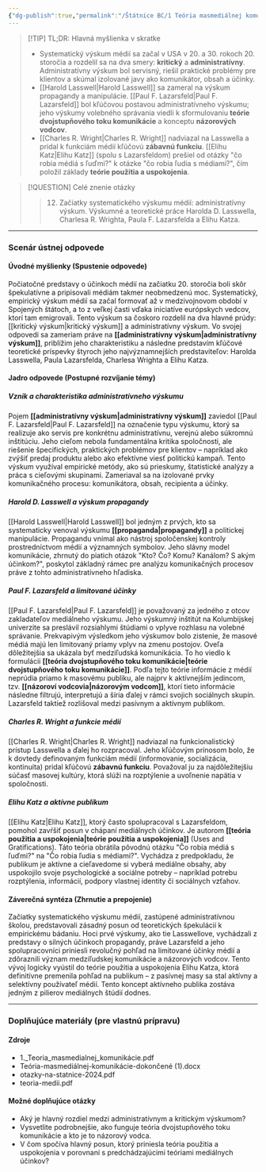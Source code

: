 ```yaml
---
{"dg-publish":true,"permalink":"/Štátnice BC/1 Teória masmediálnej komunikácie/12 Počiatky výskumu médií/","tags":["štátnice"],"created":"2025-06-23T09:29:47.475+02:00","updated":"2025-06-28T19:51:49.173+02:00"}
---
```



> [!TIP] TL;DR: Hlavná myšlienka v skratke
> * Systematický výskum médií sa začal v USA v 20. a 30. rokoch 20. storočia a rozdelil sa na dva smery: **kritický** a **administratívny**. Administratívny výskum bol servisný, riešil praktické problémy pre klientov a skúmal izolované javy ako komunikátor, obsah a účinky.
> * [[Harold Lasswell\|Harold Lasswell]] sa zameral na výskum propagandy a manipulácie. [[Paul F. Lazarsfeld\|Paul F. Lazarsfeld]] bol kľúčovou postavou administratívneho výskumu; jeho výskumy volebného správania viedli k sformulovaniu **teórie dvojstupňového toku komunikácie** a konceptu **názorových vodcov**.
> * [[Charles R. Wright\|Charles R. Wright]] nadviazal na Lasswella a pridal k funkciám médií kľúčovú **zábavnú funkciu**. [[Elihu Katz\|Elihu Katz]] (spolu s Lazarsfeldom) prešiel od otázky "čo robia médiá s ľuďmi?" k otázke "čo robia ľudia s médiami?", čím položil základy **teórie použitia a uspokojenia**.

> [!QUESTION] Celé znenie otázky
> > 12. Začiatky systematického výskumu médií: administratívny výskum. Výskumné a teoretické práce Harolda D. Lasswella, Charlesa R. Wrighta, Paula F. Lazarsfelda a Elihu Katza.

---
### Scenár ústnej odpovede

#### Úvodné myšlienky (Spustenie odpovede)

Počiatočné predstavy o účinkoch médií na začiatku 20. storočia boli skôr špekulatívne a pripisovali médiám takmer neobmedzenú moc. Systematický, empirický výskum médií sa začal formovať až v medzivojnovom období v Spojených štátoch, a to z veľkej časti vďaka iniciatíve európskych vedcov, ktorí tam emigrovali. Tento výskum sa čoskoro rozdelil na dva hlavné prúdy: [[kritický výskum\|kritický výskum]] a administratívny výskum. Vo svojej odpovedi sa zameriam práve na **[[administratívny výskum\|administratívny výskum]]**, priblížim jeho charakteristiku a následne predstavím kľúčové teoretické príspevky štyroch jeho najvýznamnejších predstaviteľov: Harolda Lasswella, Paula Lazarsfelda, Charlesa Wrighta a Elihu Katza.

#### Jadro odpovede (Postupné rozvíjanie témy)

##### Vznik a charakteristika administratívneho výskumu

Pojem **[[administratívny výskum\|administratívny výskum]]** zaviedol [[Paul F. Lazarsfeld\|Paul F. Lazarsfeld]] na označenie typu výskumu, ktorý sa realizuje ako servis pre konkrétnu administratívnu, verejnú alebo súkromnú inštitúciu. Jeho cieľom nebola fundamentálna kritika spoločnosti, ale riešenie špecifických, praktických problémov pre klientov – napríklad ako zvýšiť predaj produktu alebo ako efektívne viesť politickú kampaň. Tento výskum využíval empirické metódy, ako sú prieskumy, štatistické analýzy a práca s cieľovými skupinami. Zameriaval sa na izolované prvky komunikačného procesu: komunikátora, obsah, recipienta a účinky.

##### Harold D. Lasswell a výskum propagandy

[[Harold Lasswell\|Harold Lasswell]] bol jedným z prvých, kto sa systematicky venoval výskumu **[[propaganda\|propagandy]]** a politickej manipulácie. Propagandu vnímal ako nástroj spoločenskej kontroly prostredníctvom médií a významných symbolov. Jeho slávny model komunikácie, zhrnutý do piatich otázok "Kto? Čo? Komu? Kanálom? S akým účinkom?", poskytol základný rámec pre analýzu komunikačných procesov práve z tohto administratívneho hľadiska.

##### Paul F. Lazarsfeld a limitované účinky

[[Paul F. Lazarsfeld\|Paul F. Lazarsfeld]] je považovaný za jedného z otcov zakladateľov mediálneho výskumu. Jeho výskumný inštitút na Kolumbijskej univerzite sa preslávil rozsiahlymi štúdiami o vplyve rozhlasu na volebné správanie. Prekvapivým výsledkom jeho výskumov bolo zistenie, že masové médiá majú len limitovaný priamy vplyv na zmenu postojov. Oveľa dôležitejšia sa ukázala byť medziľudská komunikácia. To ho viedlo k formulácii **[[teória dvojstupňového toku komunikácie\|teórie dvojstupňového toku komunikácie]]**. Podľa tejto teórie informácie z médií neprúdia priamo k masovému publiku, ale najprv k aktívnejším jedincom, tzv. **[[názoroví vodcovia\|názorovým vodcom]]**, ktorí tieto informácie následne filtrujú, interpretujú a šíria ďalej v rámci svojich sociálnych skupín. Lazarsfeld taktiež rozlišoval medzi pasívnym a aktívnym publikom.
##### Charles R. Wright a funkcie médií

[[Charles R. Wright\|Charles R. Wright]] nadviazal na funkcionalistický prístup Lasswella a ďalej ho rozpracoval. Jeho kľúčovým prínosom bolo, že k dovtedy definovaným funkciám médií (informovanie, socializácia, kontinuita) pridal kľúčovú **zábavnú funkciu**. Považoval ju za najdôležitejšiu súčasť masovej kultúry, ktorá slúži na rozptýlenie a uvoľnenie napätia v spoločnosti.
##### Elihu Katz a aktívne publikum

[[Elihu Katz\|Elihu Katz]], ktorý často spolupracoval s Lazarsfeldom, pomohol zavŕšiť posun v chápaní mediálnych účinkov. Je autorom **[[teória použitia a uspokojenia\|teórie použitia a uspokojenia]]** (Uses and Gratifications). Táto teória obrátila pôvodnú otázku "Čo robia médiá s ľuďmi?" na "Čo robia ľudia s médiami?". Vychádza z predpokladu, že publikum je aktívne a cieľavedome si vyberá mediálne obsahy, aby uspokojilo svoje psychologické a sociálne potreby – napríklad potrebu rozptýlenia, informácií, podpory vlastnej identity či sociálnych vzťahov.

#### Záverečná syntéza (Zhrnutie a prepojenie)

Začiatky systematického výskumu médií, zastúpené administratívnou školou, predstavovali zásadný posun od teoretických špekulácií k empirickému bádaniu. Hoci prvé výskumy, ako tie Lasswellove, vychádzali z predstavy o silných účinkoch propagandy, práve Lazarsfeld a jeho spolupracovníci priniesli revolučný pohľad na limitované účinky médií a zdôraznili význam medziľudskej komunikácie a názorových vodcov. Tento vývoj logicky vyústil do teórie použitia a uspokojenia Elihu Katza, ktorá definitívne premenila pohľad na publikum – z pasívnej masy sa stal aktívny a selektívny používateľ médií. Tento koncept aktívneho publika zostáva jedným z pilierov mediálnych štúdií dodnes.

---

### Doplňujúce materiály (pre vlastnú prípravu)

#### Zdroje
* 1._Teoria_masmedialnej_komunikácie.pdf
* Teória-masmediálnej-komunikácie-dokončené (1).docx
* otazky-na-statnice-2024.pdf
* teoria-medii.pdf

#### Možné doplňujúce otázky
* Aký je hlavný rozdiel medzi administratívnym a kritickým výskumom?
* Vysvetlite podrobnejšie, ako funguje teória dvojstupňového toku komunikácie a kto je to názorový vodca.
* V čom spočíva hlavný posun, ktorý priniesla teória použitia a uspokojenia v porovnaní s predchádzajúcimi teóriami mediálnych účinkov?